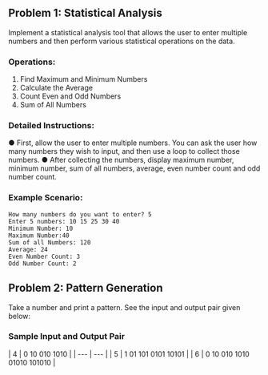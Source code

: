 ## Problem 1: Statistical Analysis

Implement a statistical analysis tool that allows the user to enter multiple numbers and then
perform various statistical operations on the data.

### Operations:

1. Find Maximum and Minimum Numbers
2. Calculate the Average
3. Count Even and Odd Numbers
4. Sum of All Numbers

### Detailed Instructions:

● First, allow the user to enter multiple numbers. You can ask the user how many
numbers they wish to input, and then use a loop to collect those numbers.
● After collecting the numbers, display maximum number, minimum number, sum of all
numbers, average, even number count and odd number count.

### Example Scenario:

```
How many numbers do you want to enter? 5
Enter 5 numbers: 10 15 25 30 40
Minimum Number: 10
Maximum Number:40
Sum of all Numbers: 120
Average: 24
Even Number Count: 3
Odd Number Count: 2
```

## Problem 2: Pattern Generation

Take a number and print a pattern. See the input and output pair given below:

### Sample Input and Output Pair

| 4 | 0
10
010
1010 |
| --- | --- |
| 5 | 1
01
101
0101
10101 |
| 6 | 0
10
010
1010
01010
101010 |
